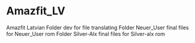 # Amazfit_LV
Amazfit Latvian 
Folder dev for file translating
Folder Neuer_User final files for Neuer_User rom
Folder Silver-Alx final files for Silver-alx rom